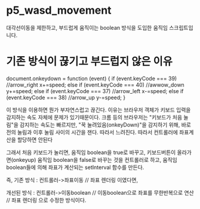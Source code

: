 # p5_wasd_movement
대각선이동을 제한하고, 부드럽게 움직이는 boolean 방식을 도입한 움직임 스크립트입니다.
# 기존 방식이 끊기고 부드럽지 않은 이유

document.onkeydown = function (event) {
        if (event.keyCode === 39) //arrow_right
            x+=speed;
        else if (event.keyCode === 40)  //awwow_down
            y+=speed;
        else if (event.keyCode === 37) //arrow_left
            x-=speed;
        else if (event.keyCode === 38) //arrow_up
            y-=speed;
    }
    
이 방식을 이용하면 뭔가 부자연스럽고 끊긴다.
이유는 브라우저 객체가 키보드 입력을 감지하는 속도 자체에 문제가 있기때문이다.
크롬 등의 브라우저는 "키보드가 처음 눌림"을 감지하는 속도는 빠르지만, "꾹 눌려있음(onkeyDown)"을 감지하기 위해, 바로 전의 눌림과 이후 눌림 사이의 시간을 잰다.
따라서 느려진다.
따라서 컨트롤러에 좌표계산을 할당하면 안된다

그래서 처음 키보드가 눌리면, 움직임 boolean을 true로 바꾸고, 키보드버튼이 올라가면(onkeyup) 움직임 boolean을 false로 바꾸는 것을 컨트롤러로 하고,
움직임 boolean들에 의해 좌표가 계산되는 setInterval 함수를 만든다.

즉,
기존 방식 : 컨트롤러->좌표이동 // 좌표 렌더링
이였다면,

개선된 방식 : 컨트롤러->이동boolean // 이동boolean으로 좌표를 무한반복으로 연산 // 좌표 렌더링
으로 수정한 방식이다.
